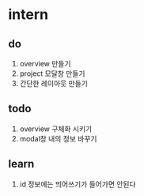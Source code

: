 # intern

do
----------
1. overview 만들기
2. project 모달창 만들기
3. 간단한 레이아웃 만들기

todo
------------
1. overview 구체화 시키기
2. modal창 내의 정보 바꾸기

learn
-------------
1. <HTML> id 정보에는 띄어쓰기가 들어가면 안된다
